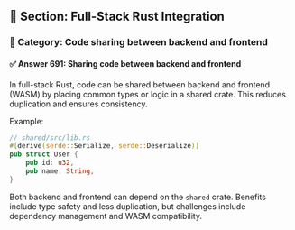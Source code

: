 ## 📘 Section: Full-Stack Rust Integration  
### 🔹 Category: Code sharing between backend and frontend  
#### ✅ Answer 691: Sharing code between backend and frontend

In full-stack Rust, code can be shared between backend and frontend (WASM) by placing common types or logic in a shared crate. This reduces duplication and ensures consistency.

Example:
```rust
// shared/src/lib.rs
#[derive(serde::Serialize, serde::Deserialize)]
pub struct User {
    pub id: u32,
    pub name: String,
}
```
Both backend and frontend can depend on the `shared` crate. Benefits include type safety and less duplication, but challenges include dependency management and WASM compatibility.
